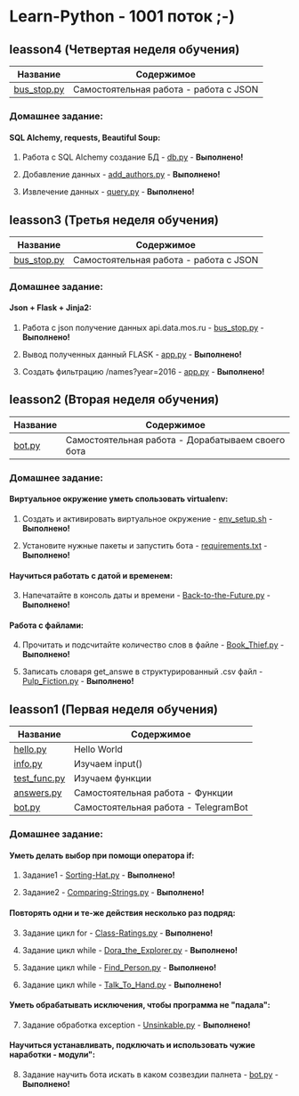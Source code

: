 Learn-Python - 1001 поток ;-)
===============

leasson4 (Четвертая неделя обучения)
----------------------------------
Название      | Содержимое   
--------------|-------------------------
[bus_stop.py] | Самостоятельная работа - работа с JSON 

### Домашнее задание:
#### SQL Alchemy, requests, Beautiful Soup:
1. Работа с SQL Alchemy создание БД - [db.py] - **Выполнено!** 

2. Добавление данных  - [add_authors.py] - **Выполнено!**

3. Извлечение данных  - [query.py] - **Выполнено!**



leasson3 (Третья неделя обучения)
----------------------------------
Название      | Содержимое   
--------------|-------------------------
[bus_stop.py] | Самостоятельная работа - работа с JSON 

### Домашнее задание:
#### Json + Flask + Jinja2:
1. Работа с json получение данных api.data.mos.ru - [bus_stop.py] - **Выполнено!** 

2. Вывод полученных данный FLASK - [app.py] - **Выполнено!**

3. Создать фильтрацию /names?year=2016 - [app.py] - **Выполнено!**



 
leasson2 (Вторая неделя обучения)
----------------------------------
Название      | Содержимое   
--------------|-------------------------
[bot.py]      | Самостоятельная работа - Дорабатываем своего бота

### Домашнее задание:
#### Виртуальное окружение уметь спользовать virtualenv:
1. Создать и активировать виртуальное окружение - [env_setup.sh] - **Выполнено!** 

2. Установите нужные пакеты и запустить бота - [requirements.txt] - **Выполнено!** 

#### Научиться работать с датой и временем:
3. Напечатайте в консоль даты и времени - [Back-to-the-Future.py] - **Выполнено!** 

#### Работа с файлами:
4. Прочитать и подсчитайте количество слов в файле - [Book_Thief.py] - **Выполнено!** 

5. Записать словаря get_answe в структурированный .csv файл - [Pulp_Fiction.py] - **Выполнено!** 




leasson1 (Первая неделя обучения)
----------------------------------
Название      | Содержимое   
--------------|-------------------------
[hello.py]    | Hello World
[info.py]     | Изучаем input()
[test_func.py]| Изучаем функции
[answers.py]  | Самостоятельная работа - Функции 
[bot.py]      | Самостоятельная работа - TelegramBot

### Домашнее задание:
#### Уметь делать выбор при помощи оператора if:
1. Задание1 - [Sorting-Hat.py] - **Выполнено!** 

2. Задание2 - [Comparing-Strings.py] - **Выполнено!** 

#### Повторять одни и те-же действия несколько раз подряд:
3. Задание цикл for - [Class-Ratings.py] - **Выполнено!** 

4. Задание цикл while - [Dora_the_Explorer.py] - **Выполнено!** 

5. Задание цикл while - [Find_Person.py] - **Выполнено!** 

6. Задание цикл while - [Talk_To_Hand.py] - **Выполнено!** 

#### Уметь обрабатывать исключения, чтобы программа не "падала":
7. Задание обработка exception - [Unsinkable.py] - **Выполнено!**

#### Научиться устанавливать, подключать и использовать чужие наработки - модули":
8. Задание научить бота искать в каком созвездии палнета - [bot.py] - **Выполнено!**


[hello.py]:https://github.com/ShuvalovEP/Learn-Python/blob/master/leasson1/hello.py
[info.py]:https://github.com/ShuvalovEP/Learn-Python/blob/master/leasson1/info.py
[test_func.py]:https://github.com/ShuvalovEP/Learn-Python/blob/master/leasson1/test_func.py
[answers.py]:https://github.com/ShuvalovEP/Learn-Python/blob/master/leasson1/answers.py
[bot.py]:https://github.com/ShuvalovEP/Learn-Python/blob/master/leasson1/bot.py

[Class-Ratings.py]:https://github.com/ShuvalovEP/Learn-Python/blob/master/leasson1/Class-Ratings.py
[Comparing-Strings.py]:https://github.com/ShuvalovEP/Learn-Python/blob/master/leasson1/Comparing-Strings.py 
[Sorting-Hat.py]:https://github.com/ShuvalovEP/Learn-Python/blob/master/leasson1/Sorting-Hat.py
[Dora_the_Explorer.py]:https://github.com/ShuvalovEP/Learn-Python/blob/master/leasson1/Dora_the_Explorer.py
[Find_Person.py]:https://github.com/ShuvalovEP/Learn-Python/blob/master/leasson1/Find_Person.py
[Talk_To_Hand.py]:https://github.com/ShuvalovEP/Learn-Python/blob/master/leasson1/Talk_To_Hand.py
[Unsinkable.py]:https://github.com/ShuvalovEP/Learn-Python/blob/master/leasson1/Unsinkable.py

[env_setup.sh]:https://github.com/ShuvalovEP/Learn-Python/blob/master/leasson2/env_setup.sh
[requirements.txt]:https://github.com/ShuvalovEP/Learn-Python/blob/master/leasson2/requirements.txt
[Back-to-the-Future.py]:https://github.com/ShuvalovEP/Learn-Python/blob/master/leasson2/Back-to-the-Future.py
[Book_Thief.py]:https://github.com/ShuvalovEP/Learn-Python/blob/master/leasson2/Book_Thief.py
[Pulp_Fiction.py]:https://github.com/ShuvalovEP/Learn-Python/blob/master/leasson2/Pulp_Fiction.py
[bus_stop.py]:https://github.com/ShuvalovEP/Learn-Python/blob/master/leasson3/bus_stop.py
[app.py]:https://github.com/ShuvalovEP/Learn-Python/tree/master/leasson3/ShuvalovAPP/app.py

[db.py]:https://github.com/ShuvalovEP/Learn-Python/tree/master/leasson3/ShuvalovAPP/db.py
[add_authors.py]:https://github.com/ShuvalovEP/Learn-Python/tree/master/leasson3/ShuvalovAPP/add_authors.py
[query.py]:https://github.com/ShuvalovEP/Learn-Python/tree/master/leasson3/ShuvalovAPP/query.py



[shuvalov.xyz]:http://shuvalov.xyz
